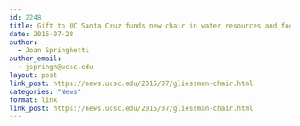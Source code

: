 ```yaml
---
id: 2248
title: Gift to UC Santa Cruz funds new chair in water resources and food sustainability
date: 2015-07-28
author:
  - Joan Springhetti
author_email:
  - jspringh@ucsc.edu
layout: post
link_post: https://news.ucsc.edu/2015/07/gliessman-chair.html
categories: "News"
format: link
link_post: https://news.ucsc.edu/2015/07/gliessman-chair.html
---
```

